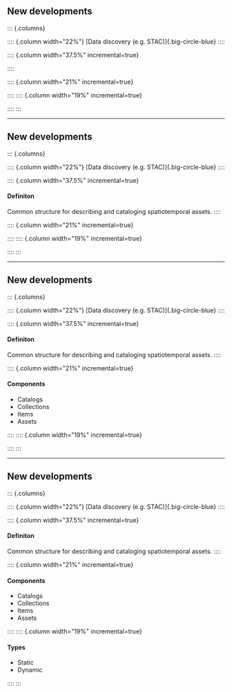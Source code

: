 ## New developments


::: {.columns}

:::: {.column width="22%"}
[Data discovery (e.g. STAC)]{.big-circle-blue}
::::

:::: {.column width="37.5%" incremental=true}

::::

:::: {.column width="21%" incremental=true}

::::
:::: {.column width="19%" incremental=true}

::::
:::

---

## New developments


::: {.columns}

:::: {.column width="22%"}
[Data discovery (e.g. STAC)]{.big-circle-blue}
::::

:::: {.column width="37.5%" incremental=true}

#### Definiton

Common structure for describing and cataloging spatiotemporal assets.
::::

:::: {.column width="21%" incremental=true}

::::
:::: {.column width="19%" incremental=true}

::::
:::

---

## New developments


::: {.columns}

:::: {.column width="22%"}
[Data discovery (e.g. STAC)]{.big-circle-blue}
::::

:::: {.column width="37.5%" incremental=true}

#### Definiton

Common structure for describing and cataloging spatiotemporal assets.
::::

:::: {.column width="21%" incremental=true}
#### Components

- Catalogs
- Collections
- Items
- Assets

::::
:::: {.column width="19%" incremental=true}

::::
:::

---

## New developments


::: {.columns}

:::: {.column width="22%"}
[Data discovery (e.g. STAC)]{.big-circle-blue}
::::

:::: {.column width="37.5%" incremental=true}

#### Definiton

Common structure for describing and cataloging spatiotemporal assets.
::::

:::: {.column width="21%" incremental=true}
#### Components

- Catalogs
- Collections
- Items
- Assets

::::
:::: {.column width="19%" incremental=true}
#### Types

- Static
- Dynamic

::::
:::

